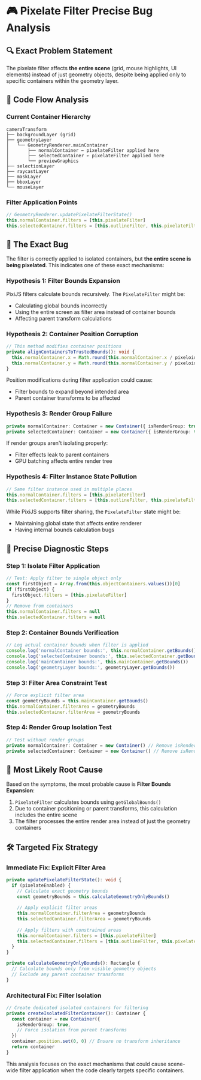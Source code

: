 # 🎮 Pixelate Filter Precise Bug Analysis

## 🔍 **Exact Problem Statement**

The pixelate filter affects **the entire scene** (grid, mouse highlights, UI elements) instead of just geometry objects, despite being applied only to specific containers within the geometry layer.

## 🧬 **Code Flow Analysis**

### **Current Container Hierarchy**
```
cameraTransform
├── backgroundLayer (grid)
├── geometryLayer
│   └── GeometryRenderer.mainContainer
│       ├── normalContainer ← pixelateFilter applied here
│       ├── selectedContainer ← pixelateFilter applied here
│       └── previewGraphics
├── selectionLayer
├── raycastLayer  
├── maskLayer
├── bboxLayer
└── mouseLayer
```

### **Filter Application Points**
```typescript
// GeometryRenderer.updatePixelateFilterState()
this.normalContainer.filters = [this.pixelateFilter]
this.selectedContainer.filters = [this.outlineFilter, this.pixelateFilter]
```

## 🚨 **The Exact Bug**

The filter is correctly applied to isolated containers, but **the entire scene is being pixelated**. This indicates one of these exact mechanisms:

### **Hypothesis 1: Filter Bounds Expansion**
PixiJS filters calculate bounds recursively. The `PixelateFilter` might be:
- Calculating global bounds incorrectly
- Using the entire screen as filter area instead of container bounds
- Affecting parent transform calculations

### **Hypothesis 2: Container Position Corruption**
```typescript
// This method modifies container positions
private alignContainersToTrustedBounds(): void {
  this.normalContainer.x = Math.round(this.normalContainer.x / pixeloidScale) * pixeloidScale
  this.normalContainer.y = Math.round(this.normalContainer.y / pixeloidScale) * pixeloidScale
}
```
Position modifications during filter application could cause:
- Filter bounds to expand beyond intended area
- Parent container transforms to be affected

### **Hypothesis 3: Render Group Failure**
```typescript
private normalContainer: Container = new Container({ isRenderGroup: true })
private selectedContainer: Container = new Container({ isRenderGroup: true })
```
If render groups aren't isolating properly:
- Filter effects leak to parent containers
- GPU batching affects entire render tree

### **Hypothesis 4: Filter Instance State Pollution**
```typescript
// Same filter instance used in multiple places
this.normalContainer.filters = [this.pixelateFilter]
this.selectedContainer.filters = [this.outlineFilter, this.pixelateFilter]
```
While PixiJS supports filter sharing, the `PixelateFilter` state might be:
- Maintaining global state that affects entire renderer
- Having internal bounds calculation bugs

## 🔧 **Precise Diagnostic Steps**

### **Step 1: Isolate Filter Application**
```typescript
// Test: Apply filter to single object only
const firstObject = Array.from(this.objectContainers.values())[0]
if (firstObject) {
  firstObject.filters = [this.pixelateFilter]
}
// Remove from containers
this.normalContainer.filters = null
this.selectedContainer.filters = null
```

### **Step 2: Container Bounds Verification**
```typescript
// Log actual container bounds when filter is applied
console.log('normalContainer bounds:', this.normalContainer.getBounds())
console.log('selectedContainer bounds:', this.selectedContainer.getBounds())
console.log('mainContainer bounds:', this.mainContainer.getBounds())
console.log('geometryLayer bounds:', geometryLayer.getBounds())
```

### **Step 3: Filter Area Constraint Test**
```typescript
// Force explicit filter area
const geometryBounds = this.mainContainer.getBounds()
this.normalContainer.filterArea = geometryBounds
this.selectedContainer.filterArea = geometryBounds
```

### **Step 4: Render Group Isolation Test**
```typescript
// Test without render groups
private normalContainer: Container = new Container() // Remove isRenderGroup
private selectedContainer: Container = new Container() // Remove isRenderGroup
```

## 🎯 **Most Likely Root Cause**

Based on the symptoms, the most probable cause is **Filter Bounds Expansion**:

1. `PixelateFilter` calculates bounds using `getGlobalBounds()`
2. Due to container positioning or parent transforms, this calculation includes the entire scene
3. The filter processes the entire render area instead of just the geometry containers

## 🛠️ **Targeted Fix Strategy**

### **Immediate Fix: Explicit Filter Area**
```typescript
private updatePixelateFilterState(): void {
  if (pixelateEnabled) {
    // Calculate exact geometry bounds
    const geometryBounds = this.calculateGeometryOnlyBounds()
    
    // Apply explicit filter areas
    this.normalContainer.filterArea = geometryBounds
    this.selectedContainer.filterArea = geometryBounds
    
    // Apply filters with constrained areas
    this.normalContainer.filters = [this.pixelateFilter]
    this.selectedContainer.filters = [this.outlineFilter, this.pixelateFilter]
  }
}

private calculateGeometryOnlyBounds(): Rectangle {
  // Calculate bounds only from visible geometry objects
  // Exclude any parent container transforms
}
```

### **Architectural Fix: Filter Isolation**
```typescript
// Create dedicated isolated containers for filtering
private createIsolatedFilterContainer(): Container {
  const container = new Container({
    isRenderGroup: true,
    // Force isolation from parent transforms
  })
  container.position.set(0, 0) // Ensure no transform inheritance
  return container
}
```

This analysis focuses on the exact mechanisms that could cause scene-wide filter application when the code clearly targets specific containers.